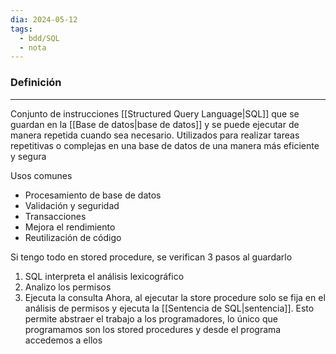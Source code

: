 ```yaml
---
dia: 2024-05-12
tags:
  - bdd/SQL
  - nota
---
```

### Definición
---
Conjunto de instrucciones [[Structured Query Language|SQL]] que se guardan en la [[Base de datos|base de datos]] y se puede ejecutar de manera repetida cuando sea necesario. Utilizados para realizar tareas repetitivas o complejas en una base de datos de una manera más eficiente y segura

Usos comunes
* Procesamiento  de base de datos
* Validación y seguridad
* Transacciones
* Mejora el rendimiento
* Reutilización de código

Si tengo todo en stored procedure, se verifican 3 pasos al guardarlo
1. SQL interpreta el análisis lexicográfico
2. Analizo los permisos
3. Ejecuta la consulta
Ahora, al ejecutar la store procedure solo se fija en el análisis de permisos y ejecuta la [[Sentencia de SQL|sentencia]]. Esto permite abstraer el trabajo a los programadores, lo único que programamos son los stored procedures y desde el programa accedemos a ellos